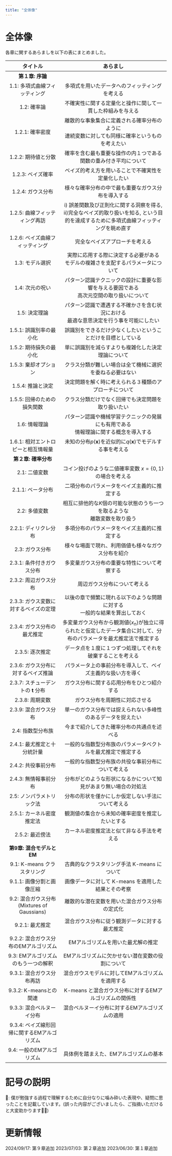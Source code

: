 ```yaml
---
title: "全体像"
---
```

# 全体像
各章に関するあらましを以下の表にまとめました。

|  タイトル  | あらまし |
|:---:|:---:|
| **第１章: 序論** |  |
| 1.1: 多項式曲線フィッティング | 多項式を用いたデータへのフィッティングを考える |
| 1.2: 確率論 | 不確実性に関する定量化と操作に関して一貫した枠組みを与える |
| 1.2.1:  確率密度 | 離散的な事象集合に定義される確率分布のように<br>連続変数に対しても同様に確率というものを考えたい |
| 1.2.2: 期待値と分散 | 確率を含む最も重要な操作の内１つである関数の重み付き平均について |
| 1.2.3: ベイズ確率 | ベイズ的考え方を用いることで不確実性を定量化したい |
| 1.2.4: ガウス分布 | 様々な確率分布の中で最も重要なガウス分布を導入する |
| 1.2.5: 曲線フィッティング再訪 | i) 誤差関数及び正則化に関する洞察を得る, ii)完全なベイズ的取り扱いを知る, という目的を達成するために多項式曲線フィッティングを眺め直す |
| 1.2.6: ベイズ曲線フィッティング | 完全なベイズアプローチを考える |
| 1.3: モデル選択 | 実際に応用する際に決定する必要がある<br>モデルの複雑さを支配するパラメータについて |
| 1.4: 次元の呪い | パターン認識テクニックの設計に重要な影響を与える要因である<br>高次元空間の取り扱いについて |
| 1.5: 決定理論 | パターン認識で遭遇する不確かさを含む状況における<br>最適な意思決定を行う事を可能にしたい |
| 1.5.1: 誤識別率の最小化 | 誤識別をできるだけ少なくしたいということだけを目標としている |
| 1.5.2: 期待損失の最小化 | 単に誤識別を減らすよりも複雑化した決定理論について |
| 1.5.3: 棄却オプション | クラス分類が難しい場合は全て機械に選択を委ねる必要はない |
| 1.5.4: 推論と決定 | 決定問題を解く時に考えられる３種類のアプローチについて |
| 1.5.5: 回帰のための損失関数 | クラス分類だけでなく回帰でも決定問題を取り扱いたい |
| 1.6: 情報理論 | パターン認識や機械学習テクニックの発展にも有用である<br>情報理論に関する概念を導入する |
| 1.6.1: 相対エントロピーと相互情報量 | 未知の分布$p(\bm{x})$を近似的に$q(\bm{x})$でモデルする事を考える |
| **第２章: 確率分布** |  |
| 2.1: 二値変数 | コイン投げのような二値確率変数 $x = \{0, 1\}$ の場合を考える |
| 2.1.1: ベータ分布  | 二項分布のパラメータをベイズ主義的に推定する |
| 2.2: 多値変数 | 相互に排他的な$K$個の可能な状態のうち一つを取るような<br>離散変数を取り扱う |
| 2.2.1: ディリクレ分布 | 多項分布のパラメータをベイズ主義的に推定する |
| 2.3: ガウス分布 | 様々な場面で現れ、利用価値も様々なガウス分布を紹介 |
| 2.3.1: 条件付きガウス分布 | 多変量ガウス分布の重要な特性について考察する |
| 2.3.2: 周辺ガウス分布 | 周辺ガウス分布について考える |
| 2.3.3: ガウス変数に対するベイズの定理 | 以後の章で頻繁に現れる以下のような問題に対する<br>一般的な結果を算出しておく |
| 2.3.4: ガウス分布の最尤推定 | 多変量ガウス分布から観測値$\{x_n\}$が独立に得られたと仮定したデータ集合に対して、分布のパラメータを最尤推定法で推定する |
| 2.3.5: 逐次推定 | データ点を１度に１つずつ処理してそれを破棄することを考える |
| 2.3.6: ガウス分布に対するベイズ推論 | パラメータ上の事前分布を導入して、ベイズ主義的な扱い方を導く |
| 2.3.7: スチューデントの $\mathbf{t}$ 分布 | ガウス分布に関する応用分布をひとつ紹介する |
| 2.3.8: 周期変数 | ガウス分布を周期性に対応させる |
| 2.3.9: 混合ガウス分布 | 単一のガウス分布では捉えられない多峰性のあるデータを捉えたい |
| 2.4: 指数型分布族 | 今まで紹介してきた確率分布の共通点を述べる |
| 2.4.1: 最尤推定と十分統計量 | 一般的な指数型分布族のパラメータベクトルを最尤推定で推定する |
| 2.4.2: 共役事前分布 | 一般的な指数型分布族の共役な事前分布について考える |
| 2.4.3: 無情報事前分布 | 分布がどのような形状になるかについて知見があまり無い場合の対処法 |
| 2.5: ノンパラメトリック法 | 分布の形状を僅かにしか仮定しない手法について考える |
| 2.5.1: カーネル密度推定法 | 観測値の集合から未知の確率密度を推定したいとする |
| 2.5.2: 最近傍法 | カーネル密度推定法と似て非なる手法を考える |
| **第9章: 混合モデルとEM** |  |
| 9.1: K-means クラスタリング | 古典的なクラスタリング手法 K-means について |
| 9.1.1: 画像分割と画像圧縮 | 画像データに対して K-means を適用した結果とその考察 |
| 9.2: 混合ガウス分布 (Mixtures of Gaussians) | 離散的な潜在変数を用いた混合ガウス分布の定式化 |
| 9.2.1: 最尤推定 | 混合ガウス分布に従う観測データに対する最尤推定 |
| 9.2.2: 混合ガウス分布のEMアルゴリズム | EMアルゴリズムを用いた最尤解の推定 |
| 9.3: EMアルゴリズムのもう一つの解釈 | EMアルゴリズムに欠かせない潜在変数の役割について |
| 9.3.1: 混合ガウス分布再訪 | 混合ガウスモデルに対してEMアルゴリズムを適用する |
| 9.3.2: K-meansとの関連 | K-means と混合ガウス分布に対するEMアルゴリズムの関係性 |
| 9.3.3: 混合ベルヌーイ分布 | 混合ベルヌーイ分布に対するEMアルゴリズムの適用 |
| 9.3.4: ベイズ線形回帰に関するEMアルゴリズム | |
| 9.4: 一般のEMアルゴリズム | 具体例を踏まえた、EMアルゴリズムの基本 |

# 記号の説明
🧐: 僕が勉強する過程で理解するために自分なりに噛み砕いた表現や、疑問に思ったことを記載しています。(誤った内容がございましたら、ご指摘いただけると大変助かります🙇‍♂️)

# 更新情報
2024/09/17: 第９章追加
2023/07/03: 第２章追加
2023/06/30: 第１章追加
